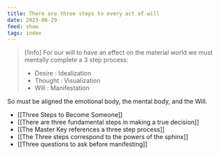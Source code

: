 ```yaml
---
title: There are three steps to every act of will
date: 2023-06-29
feed: show
tags: index
---
```


>[!info] For our will to have an effect on the material world we must mentally complete a 3 step process:
> - Desire : Idealization
> - Thought : Visualization
> - Will : Manifestation

So must be aligned the emotional body, the mental body, and the Will.

- [[Three Steps to Become Someone]]
- [[There are three fundamental steps in making a true decision]]
- [[The Master Key references a three step process]]
- [[The Three steps correspond to the powers of the sphinx]]
- [[Three questions to ask before manifesting]]
